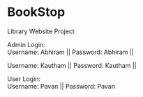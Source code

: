 # BookStop
Library Website Project

Admin Login:  
Username: Abhiram ||
Password: Abhiram ||   

Username: Kautham ||
Password: Kautham ||    

User Login:   
Username: Pavan ||
Password: Pavan

